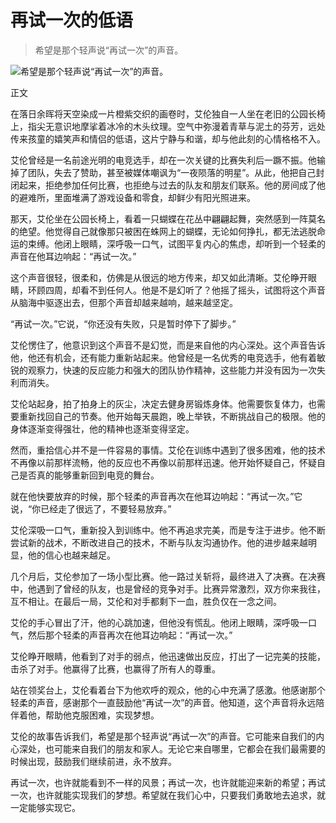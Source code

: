 #  再试一次的低语 
> 希望是那个轻声说“再试一次”的声音。


![希望是那个轻声说“再试一次”的声音。](/images/901cec98954e4406b8109af777018cf6.jpg)

正文

在落日余晖将天空染成一片橙紫交织的画卷时，艾伦独自一人坐在老旧的公园长椅上，指尖无意识地摩挲着冰冷的木头纹理。空气中弥漫着青草与泥土的芬芳，远处传来孩童的嬉笑声和情侣的低语，这片宁静与和谐，却与他此刻的心情格格不入。

艾伦曾经是一名前途光明的电竞选手，却在一次关键的比赛失利后一蹶不振。他输掉了团队，失去了赞助，甚至被媒体嘲讽为“一夜陨落的明星”。从此，他把自己封闭起来，拒绝参加任何比赛，也拒绝与过去的队友和朋友们联系。他的房间成了他的避难所，里面堆满了游戏设备和零食，却鲜少有阳光照进来。

那天，艾伦坐在公园长椅上，看着一只蝴蝶在花丛中翩翩起舞，突然感到一阵莫名的绝望。他觉得自己就像那只被困在蛛网上的蝴蝶，无论如何挣扎，都无法逃脱命运的束缚。他闭上眼睛，深呼吸一口气，试图平复内心的焦虑，却听到一个轻柔的声音在他耳边响起：“再试一次。”

这个声音很轻，很柔和，仿佛是从很远的地方传来，却又如此清晰。艾伦睁开眼睛，环顾四周，却看不到任何人。他是不是幻听了？他摇了摇头，试图将这个声音从脑海中驱逐出去，但那个声音却越来越响，越来越坚定。

“再试一次。”它说，“你还没有失败，只是暂时停下了脚步。”

艾伦愣住了，他意识到这个声音不是幻觉，而是来自他的内心深处。这个声音告诉他，他还有机会，还有能力重新站起来。他曾经是一名优秀的电竞选手，他有着敏锐的观察力，快速的反应能力和强大的团队协作精神，这些能力并没有因为一次失利而消失。

艾伦站起身，拍了拍身上的灰尘，决定去健身房锻炼身体。他需要恢复体力，也需要重新找回自己的节奏。他开始每天晨跑，晚上举铁，不断挑战自己的极限。他的身体逐渐变得强壮，他的精神也逐渐变得坚定。

然而，重拾信心并不是一件容易的事情。艾伦在训练中遇到了很多困难，他的技术不再像以前那样流畅，他的反应也不再像以前那样迅速。他开始怀疑自己，怀疑自己是否真的能够重新回到电竞的舞台。

就在他快要放弃的时候，那个轻柔的声音再次在他耳边响起：“再试一次。”它说，“你已经走了很远了，不要轻易放弃。”

艾伦深吸一口气，重新投入到训练中。他不再追求完美，而是专注于进步。他不断尝试新的战术，不断改进自己的技术，不断与队友沟通协作。他的进步越来越明显，他的信心也越来越足。

几个月后，艾伦参加了一场小型比赛。他一路过关斩将，最终进入了决赛。在决赛中，他遇到了曾经的队友，也是曾经的竞争对手。比赛异常激烈，双方你来我往，互不相让。在最后一局，艾伦和对手都剩下一血，胜负仅在一念之间。

艾伦的手心冒出了汗，他的心跳加速，但他没有慌乱。他闭上眼睛，深呼吸一口气，然后那个轻柔的声音再次在他耳边响起：“再试一次。”

艾伦睁开眼睛，他看到了对手的弱点，他迅速做出反应，打出了一记完美的技能，击杀了对手。他赢得了比赛，也赢得了所有人的尊重。

站在领奖台上，艾伦看着台下为他欢呼的观众，他的心中充满了感激。他感谢那个轻柔的声音，感谢那个一直鼓励他“再试一次”的声音。他知道，这个声音将永远陪伴着他，帮助他克服困难，实现梦想。

艾伦的故事告诉我们，希望是那个轻声说“再试一次”的声音。它可能来自我们的内心深处，也可能来自我们的朋友和家人。无论它来自哪里，它都会在我们最需要的时候出现，鼓励我们继续前进，永不放弃。

再试一次，也许就能看到不一样的风景；再试一次，也许就能迎来新的希望；再试一次，也许就能实现我们的梦想。希望就在我们心中，只要我们勇敢地去追求，就一定能够实现它。
